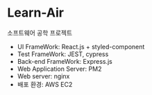 # Learn-Air

소프트웨어 공학 프로젝트

- UI FrameWork: React.js + styled-component
- Test FrameWork: JEST, cypress
- Back-end FrameWork: Express.js
- Web Application Server: PM2
- Web server: nginx
- 배포 환경: AWS EC2
